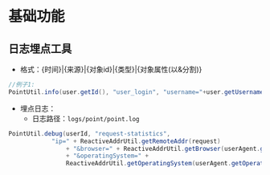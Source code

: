 # 基础功能

## 日志埋点工具

- 格式：{时间}|{来源}|{对象id}|{类型}|{对象属性(以&分割)}

```java
//例子1:
PointUtil.info(user.getId(), "user_login", "username="+user.getUsername()+"&mobile="+user.getMobile()+"&openId="+user.getOpenId());
```

- 埋点日志：
  - 日志路径：`logs/point/point.log`

```java
PointUtil.debug(userId, "request-statistics",
            "ip=" + ReactiveAddrUtil.getRemoteAddr(request)
                + "&browser=" + ReactiveAddrUtil.getBrowser(userAgent.getBrowser().name())
                + "&operatingSystem=" +
                ReactiveAddrUtil.getOperatingSystem(userAgent.getOperatingSystem().name()));
```

